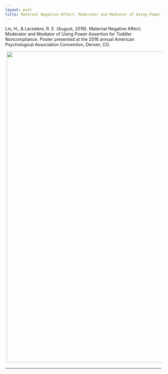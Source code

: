 ```yaml
---
layout: post
title: Maternal Negative Affect: Moderator and Mediator of Using Power Assertion for Toddler Noncompliance
---
```


Lin, H., & Larzelere, R. E. (August, 2016). Maternal Negative Affect: Moderator and Mediator of Using Power Assertion for Toddler Noncompliance. Poster presented at the 2016 annual American Psychological Association Convention, Denver, CO.

<img style="float: center; width: 1000px; margin: 0px 5px 5px" src="/images/HL_REL_2016APA.jpg">

**************

